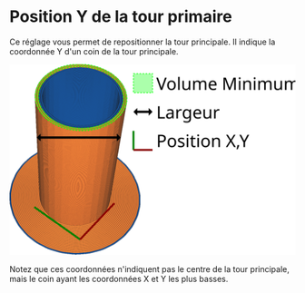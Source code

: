 Position Y de la tour primaire
====
Ce réglage vous permet de repositionner la tour principale. Il indique la coordonnée Y d'un coin de la tour principale.

![La coordonnée Y de la tour principale](../images/prime_tower_fr.svg)

Notez que ces coordonnées n'indiquent pas le centre de la tour principale, mais le coin ayant les coordonnées X et Y les plus basses.
